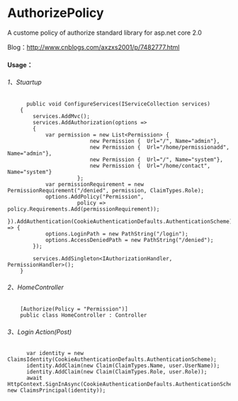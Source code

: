 
# AuthorizePolicy
A custome policy of authorize standard library for asp.net core 2.0

Blog：http://www.cnblogs.com/axzxs2001/p/7482777.html
#### Usage：
###### 1、Stuartup
          public void ConfigureServices(IServiceCollection services)
        {
            services.AddMvc();
            services.AddAuthorization(options =>
            {
                var permission = new List<Permission> {
                              new Permission {  Url="/", Name="admin"},
                              new Permission {  Url="/home/permissionadd", Name="admin"},
                              new Permission {  Url="/", Name="system"},
                              new Permission {  Url="/home/contact", Name="system"}
                          };
                var permissionRequirement = new PermissionRequirement("/denied", permission, ClaimTypes.Role);
                options.AddPolicy("Permission",
                          policy => policy.Requirements.Add(permissionRequirement));
            }).AddAuthentication(CookieAuthenticationDefaults.AuthenticationScheme).AddCookie(options => {
                options.LoginPath = new PathString("/login");
                options.AccessDeniedPath = new PathString("/denied");
            });
         
            services.AddSingleton<IAuthorizationHandler, PermissionHandler>();
        }
###### 2、HomeController
        [Authorize(Policy = "Permission")]
        public class HomeController : Controller
###### 3、Login Action(Post)       
          var identity = new ClaimsIdentity(CookieAuthenticationDefaults.AuthenticationScheme);    
          identity.AddClaim(new Claim(ClaimTypes.Name, user.UserName));      
          identity.AddClaim(new Claim(ClaimTypes.Role, user.Role));
          await HttpContext.SignInAsync(CookieAuthenticationDefaults.AuthenticationScheme, new ClaimsPrincipal(identity));
